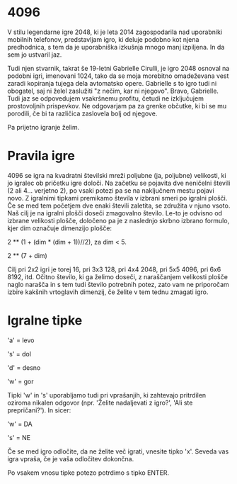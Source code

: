 # 4096

V stilu legendarne igre 2048, ki je leta 2014 zagospodarila nad uporabniki mobilnih telefonov,
predstavljam igro, ki deluje podobno kot njena predhodnica, s tem da je uporabniška izkušnja
mnogo manj izpiljena.
In da sem jo ustvaril jaz.

Tudi njen stvarnik, takrat še 19-letni Gabrielle Cirulli, je igro 2048 osnoval na podobni igri,
imenovani 1024, tako da se moja morebitno omadeževana vest zaradi kopiranja tujega dela
avtomatsko opere.
Gabrielle s to igro tudi ni obogatel, saj ni želel zaslužiti "z nečim, kar ni njegovo".
Bravo, Gabrielle.
Tudi jaz se odpovedujem vsakršnemu profitu, četudi ne izključujem prostovoljnih prispevkov.
Ne odgovarjam pa za grenke občutke, ki bi se mu porodili, če bi ta različica zaslovela bolj
od njegove.

Pa prijetno igranje želim.

# Pravila igre

4096 se igra na kvadratni številski mreži poljubne (ja, poljubne) velikosti, ki jo igralec ob pričetku igre določi.
Na začetku se pojavita dve neničelni števili (2 ali 4... verjetno 2), po vsaki potezi pa se
na naključnem mestu pojavi novo. Z igralnimi tipkami premikamo števila v izbrani smeri po igralni plošči.
Če se med tem početjem dve enaki števili zaletita, se združita v njuno vsoto.
Naš cilj je na igralni plošči doseči zmagovalno število. Le-to je odvisno od izbrane velikosti plošče,
določeno pa je z naslednjo skrbno izbrano formulo, kjer dim označuje dimenzijo plošče:

2 ** (1 + (dim * (dim + 1))//2), za dim < 5.

2 ** (7 + dim)

Cilj pri 2x2 igri je torej 16, pri 3x3 128, pri 4x4 2048, pri 5x5 4096, pri 6x6 8192, itd.
Očitno število, ki ga želimo doseči, z naraščanjem velikosti plošče naglo narašča in s tem tudi število
potrebnih potez, zato vam ne priporočam izbire kakšnih vrtoglavih dimenzij, če želite v tem tednu zmagati igro.
 
# Igralne tipke

'a' = levo

's' = dol

'd' = desno

'w' = gor

Tipki 'w' in 's' uporabljamo tudi pri vprašanjih, ki zahtevajo pritrdilen oziroma nikalen odgovor
(npr. 'Želite nadaljevati z igro?', 'Ali ste prepričani?').
In sicer:

'w' = DA

's' = NE

Če se med igro odločite, da ne želite več igrati, vnesite tipko 'x'.
Seveda vas igra vpraša, če je vaša odločitev dokončna.

Po vsakem vnosu tipke potezo potrdimo s tipko ENTER.
